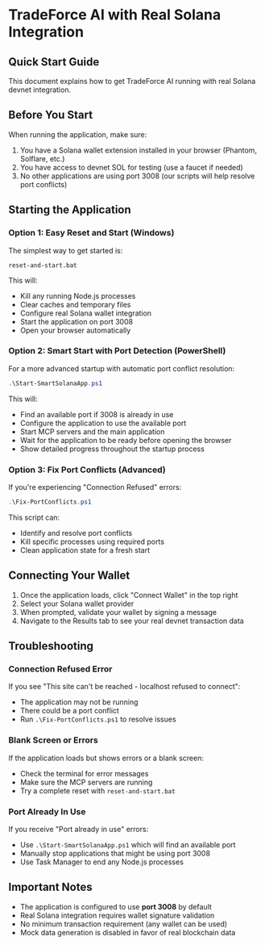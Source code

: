 # TradeForce AI with Real Solana Integration

## Quick Start Guide

This document explains how to get TradeForce AI running with real Solana devnet integration.

## Before You Start

When running the application, make sure:
1. You have a Solana wallet extension installed in your browser (Phantom, Solflare, etc.)
2. You have access to devnet SOL for testing (use a faucet if needed)
3. No other applications are using port 3008 (our scripts will help resolve port conflicts)

## Starting the Application

### Option 1: Easy Reset and Start (Windows)

The simplest way to get started is:

```batch
reset-and-start.bat
```

This will:
- Kill any running Node.js processes
- Clear caches and temporary files
- Configure real Solana wallet integration
- Start the application on port 3008
- Open your browser automatically

### Option 2: Smart Start with Port Detection (PowerShell)

For a more advanced startup with automatic port conflict resolution:

```powershell
.\Start-SmartSolanaApp.ps1
```

This will:
- Find an available port if 3008 is already in use
- Configure the application to use the available port
- Start MCP servers and the main application
- Wait for the application to be ready before opening the browser
- Show detailed progress throughout the startup process

### Option 3: Fix Port Conflicts (Advanced)

If you're experiencing "Connection Refused" errors:

```powershell
.\Fix-PortConflicts.ps1
```

This script can:
- Identify and resolve port conflicts
- Kill specific processes using required ports
- Clean application state for a fresh start

## Connecting Your Wallet

1. Once the application loads, click "Connect Wallet" in the top right
2. Select your Solana wallet provider
3. When prompted, validate your wallet by signing a message
4. Navigate to the Results tab to see your real devnet transaction data

## Troubleshooting

### Connection Refused Error

If you see "This site can't be reached - localhost refused to connect":
- The application may not be running
- There could be a port conflict
- Run `.\Fix-PortConflicts.ps1` to resolve issues

### Blank Screen or Errors

If the application loads but shows errors or a blank screen:
- Check the terminal for error messages
- Make sure the MCP servers are running
- Try a complete reset with `reset-and-start.bat`

### Port Already In Use

If you receive "Port already in use" errors:
- Use `.\Start-SmartSolanaApp.ps1` which will find an available port
- Manually stop applications that might be using port 3008
- Use Task Manager to end any Node.js processes

## Important Notes

- The application is configured to use **port 3008** by default
- Real Solana integration requires wallet signature validation
- No minimum transaction requirement (any wallet can be used)
- Mock data generation is disabled in favor of real blockchain data
